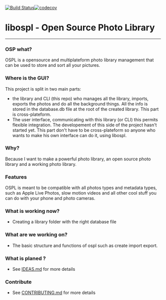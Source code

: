 [![Build Status](https://www.travis-ci.com/AngeloFrangione/libospl.svg?branch=master)](https://www.travis-ci.com/AngeloFrangione/libospl)[![codecov](https://codecov.io/gh/AngeloFrangione/libospl/branch/master/graph/badge.svg?token=53EckTgSg7)](https://codecov.io/gh/AngeloFrangione/libospl)

# libospl - Open Source Photo Library
----------------------------------------
### OSP what?
OSPL is a opensource and multiplateform photo library management that can be used to store and sort all your pictures.

### Where is the GUI?
This project is split in two main parts:

* the library and CLI (this repo) who manages all the library, imports, exports the photos and do all the background things. All the info is stored in the database.db file at the root of the created library. This part is cross-plateform.
* The user interface, communicating with this library (or CLI) this permits flexible integration. The developement of this side of the project hasn't started yet. This part don't have to be cross-plateform so anyone who wants to make his own interface can do it, using libospl.

### Why?
Because I want to make a powerful photo library, an open source photo library and a working photo library.

### Features
OSPL is meant to be compatible with all photos types and metadata types, such as Apple Live Photos, slow motion videos and all other cool stuff you can do with your phone and photo cameras.

### What is working now?
- Creating a library folder with the right database file

### What are we working on?
- The basic structure and functions of ospl such as create import export.

### What is planed ?
- See [IDEAS.md](https://github.com/AngeloFrangione/libospl/blob/master/IDEAS.md) for more details

### Contribute
- See [CONTRIBUTING.md](https://github.com/AngeloFrangione/libospl/blob/master/CONTRIBUTING.md) for more details

